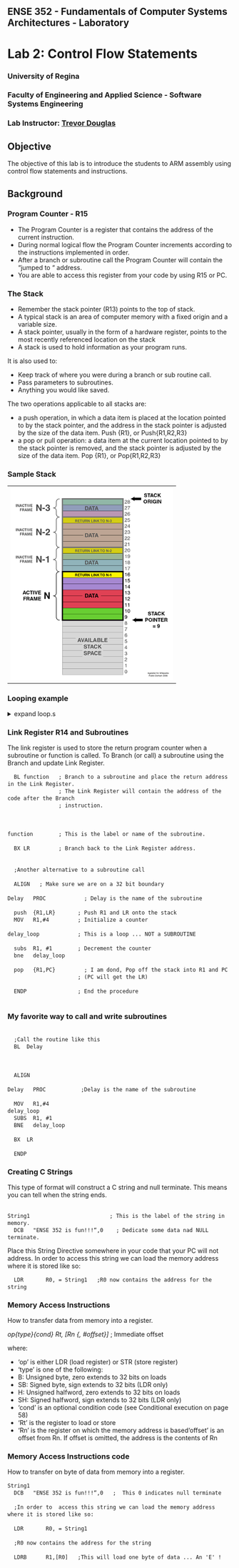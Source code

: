 ## ENSE 352 - Fundamentals of Computer Systems Architectures - Laboratory

# Lab 2: Control Flow Statements 

### University of Regina
### Faculty of Engineering and Applied Science - Software Systems Engineering

### Lab Instructor: [Trevor Douglas](mailto:trevor.douglas@uregina.ca)

## Objective

The objective of this lab is to introduce the students to ARM assembly using control flow statements and instructions.

## Background

### Program Counter - R15

- The Program Counter is a register that contains the address of the current instruction.
- During normal logical flow the Program Counter increments according to the instructions implemented in order.
- After a branch or subroutine call the Program Counter will contain the “jumped to “ address.
- You are able to access this register from your code by using R15 or PC.


### The Stack

- Remember the stack pointer (R13) points to the top of stack.
- A typical stack is an area of computer memory with a fixed origin and a variable size. 
- A stack pointer, usually in the form of a hardware register, points to the most recently referenced location on the stack
- A stack is used to hold information as your program runs.  
 
 It is also used to:
 - Keep track of where you were during a branch or sub routine call.
 - Pass parameters to subroutines. 
 - Anything you would like saved.

The two operations applicable to all stacks are:
- a push operation, in which a data item is placed at the location pointed to by the stack pointer, and the address in the stack pointer is adjusted by the size of the data item.  Push {R1},  or Push{R1,R2,R3}
- a pop or pull operation: a data item at the current location pointed to by the stack pointer is removed, and the stack pointer is adjusted by the size of the data item. Pop {R1}, or Pop{R1,R2,R3}

### Sample Stack
<table>
  <tr>
    <td> <img src="Stack.png"  alt="Stack" width = 364px height = 432px ></td>
  </tr>
</table>

### Looping example

<details>
<summary>expand loop.s</summary>

in `loop.s`

```assembly

  MOV  R0, #0    ;initialize R0 as our counter

  ;Start of the loop
Start
  
  ; Stuff you may want to do in your loop

  
  ADD   R0, #1      ; Increment the counter
  CMP   R0, #16     ; How many times to loop
  BNE    Start      ; Loop back if not done


  ;What about checking R0 being zero or not zero using the Z flag:


  CBZ	R0, loopZero
  ;; or
  CBNZ	R0, loopNotZero

```
</details>

### Link Register R14 and Subroutines

The link register is used to store the return program counter  when a subroutine or function is called.  To Branch (or call) a subroutine using the Branch and update Link Register.

```assembly
  BL function   ; Branch to a subroutine and place the return address in the Link Register.
                ; The Link Register will contain the address of the code after the Branch
                ; instruction.



function        ; This is the label or name of the subroutine.

  BX LR         ; Branch back to the Link Register address.


  ;Another alternative to a subroutine call

  ALIGN   ; Make sure we are on a 32 bit boundary

Delay	PROC            ; Delay is the name of the subroutine
  
  push	{R1,LR}   	  ; Push R1 and LR onto the stack
  MOV 	R1,#4         ; Initialize a counter

delay_loop            ; This is a loop ... NOT a SUBROUTINE
  
  subs	R1, #1        ; Decrement the counter
  bne	delay_loop
  
  pop	{R1,PC}	        ; I am dond, Pop off the stack into R1 and PC 
                      ; (PC will get the LR)
      
  ENDP                ; End the procedure


```

### My favorite way to call and write subroutines

``` assembly

  ;Call the routine like this
  BL  Delay



  ALIGN

Delay	PROC           ;Delay is the name of the subroutine
  
  MOV 	R1,#4
delay_loop
  SUBS	R1, #1
  BNE	delay_loop
  
  BX  LR	
      
  ENDP

```

### Creating C Strings

This type of format will construct a C string and null terminate.  This means you can tell when the string ends.

``` assembly

String1                         ; This is the label of the string in memory.
  DCB	"ENSE 352 is fun!!!“,0    ; Dedicate some data nad NULL terminate.

```

Place this String Directive somewhere in your code that your PC will not address. In order to  access this string we can load the memory address where it is stored like so:

``` assembly
  LDR		R0, = String1   ;R0 now contains the address for the string

```

### Memory Access Instructions

How to transfer data from memory into a register.


_op{type}{cond} Rt, [Rn {, #offset}]_ ; Immediate offset

where:
- ‘op’ is either LDR (load register) or STR (store register)
- ‘type’ is one of the following:
- B: Unsigned byte, zero extends to 32 bits on loads
- SB: Signed byte, sign extends to 32 bits (LDR only)
- H: Unsigned halfword, zero extends to 32 bits on loads
- SH: Signed halfword, sign extends to 32 bits (LDR only)
- ‘cond’ is an optional condition code (see Conditional execution on page 58)
- ‘Rt’ is the register to load or store
- ‘Rn’ is the register on which the memory address is based‘offset’ is an offset from Rn. If offset is omitted, the address is the contents of Rn


### Memory Access Instructions code

How to transfer on byte of data from memory into a register.

``` assembly 
String1
  DCB	"ENSE 352 is fun!!!“,0   ;  This 0 indicates null terminate

  ;In order to  access this string we can load the memory address where it is stored like so:

  LDR		R0, = String1

  ;R0 now contains the address for the string

  LDRB		R1,[R0]   ;This will load one byte of data ... An 'E' !
